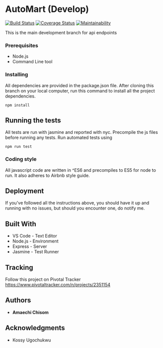 # AutoMart (Develop)
[![Build Status](https://travis-ci.org/kuzko58/AutoMart.svg?branch=develop)](https://travis-ci.org/kuzko58/AutoMart)
[![Coverage Status](https://coveralls.io/repos/github/kuzko58/AutoMart/badge.svg?branch=develop)](https://coveralls.io/github/kuzko58/AutoMart?branch=develop)
[![Maintainability](https://api.codeclimate.com/v1/badges/b94eaeaf0362453ef9ea/maintainability)](https://codeclimate.com/github/kuzko58/AutoMart/maintainability)

This is the main development branch for api endpoints

### Prerequisites

* Node.js
* Command Line tool

### Installing

All dependencies are provided in the package.json file.
After cloning this branch on your local computer, run this command to install all the project dependencies.

```
npm install
```

## Running the tests

All tests are run with jasmine and reported with nyc.
Precompile the js files before running any tests.
Run automated tests using

```
npm run test
```
### Coding style

All javascript code are written in ^ES6 and precompiles to ES5 for node to run. It also adheres to Airbnb style guide.

## Deployment

If you've followed all the instructions above, you should have it up and running with no issues, but should you encounter one, do notify me.

## Built With

* VS Code - Text Editor
* Node.js - Environment
* Express - Server
* Jasmine - Test Runner

## Tracking

Follow this project on Pivotal Tracker https://www.pivotaltracker.com/n/projects/2351154

## Authors

* **Amaechi Chisom** 

## Acknowledgments

* Kossy Ugochukwu
